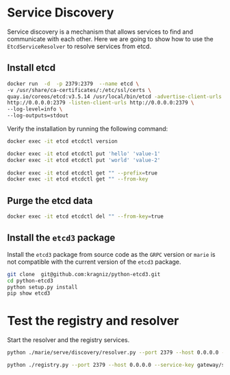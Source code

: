 # Service Discovery

Service discovery is a mechanism that allows services to find and communicate with each other. 
Here we are going to show how to use the `EtcdServiceResolver` to resolve services from etcd.

## Install etcd

```bash
docker run  -d  -p 2379:2379  --name etcd \
-v /usr/share/ca-certificates/:/etc/ssl/certs \
quay.io/coreos/etcd:v3.5.14 /usr/local/bin/etcd -advertise-client-urls \
http://0.0.0.0:2379 -listen-client-urls http://0.0.0.0:2379 \
--log-level=info \
--log-outputs=stdout
```

Verify the installation by running the following command:

```bash  
docker exec -it etcd etcdctl version
```

```bash
docker exec -it etcd etcdctl put 'hello' 'value-1'
docker exec -it etcd etcdctl put 'world' 'value-2'
 
docker exec -it etcd etcdctl get "" --prefix=true
docker exec -it etcd etcdctl get "" --from-key
```


## Purge the etcd data

```bash
docker exec -it etcd etcdctl del "" --from-key=true
```
  

## Install the `etcd3` package

Install the `etcd3` package from source code  as the `GRPC` version or `marie` is not compatible with the current version of the `etcd3` package.

```bash
git clone  git@github.com:kragniz/python-etcd3.git
cd python-etcd3
python setup.py install
pip show etcd3
```

# Test the registry and resolver

Start the resolver and the registry services.

```bash
python ./marie/serve/discovery/resolver.py --port 2379 --host 0.0.0.0 --service-key gateway/service_test
```

```bash
python ./registry.py --port 2379 --host 0.0.0.0 --service-key gateway/service_test --service-addr 127.0.0.1:5001 --my-id service001
```


